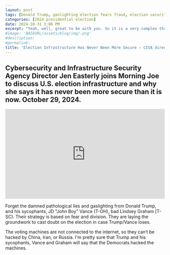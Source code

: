```yaml
---
layout: post
tags: [Donald Trump, gaslighting election fears fraud, election security, Cybersecurity and Infrastructure Security Agency, Jan Easterly]
categories: [2024 presidential election]
date: 2024-10-31 3:06 PM
excerpt: "Yeah, well, great to be with you. So it is a very complex threat environment and it's our foreign adversaries but it's also cybersecurity threats, it's physical security threats. The thing that I would want the american people to know is that based on extesive work by state and local election officials over the past several years, the reality is our election infrastructure has never been more secure. Whoever you vote for, you can have confidence that your vote. Will be counted as cast."
#image: 'BASEURL/assets/blog/img/.png'
#description:
#permalink:
title: 'Election Infrastructure Has Never Been More Secure – CISA director'
---
```



## Cybersecurity and Infrastructure Security Agency Director Jen Easterly joins Morning Joe to discuss U.S. election infrastructure and why she says it has never been more secure than it is now. October 29, 2024.

<div style="padding-bottom: 56.25%; position: relative;"><iframe width="100%" height="100%" src="https://www.youtube.com/embed/jjL7YOXG6gs" frameborder="0" allow="accelerometer; autoplay; encrypted-media; gyroscope; picture-in-picture; fullscreen"  style="position: absolute; top: 0px; left: 0px; width: 100%; height: 100%;"><small>Powered by <a href="https://embed.tube/embed-code-generator/youtube/">Cybersecurity and Infrastructure Security Agency Director Jen Easterly joins Morning Joe to discuss U.S. election infrastructure and why she says it has never been more secure than it is now. October 29, 2024</a> generator</small></iframe></div>

Forget the damned pathological lies and gaslighting from Donald Trump, and his sycophants, JD "John Boy" Vance (T-OH), bad Lindsey Graham [T-SC). Their strategy is based on fear and division. They are laying the groundwork to cast doubt on the election in case Trump/Vance loses.

The voting machines are not connected to the internet, so they can‘t be hacked by China, Iran, or Russia. I'm pretty sure that Trump and his sycophants, Vance and Graham will say that the Democrats hacked the machines.

